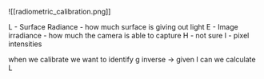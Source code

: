 ![[radiometric_calibration.png]]

L - Surface Radiance - how much surface is giving out light
E - Image irradiance - how much the camera is able to capture 
H - not sure 
I - pixel intensities 

when we calibrate we want to identify g inverse -> given I can we calculate L 
